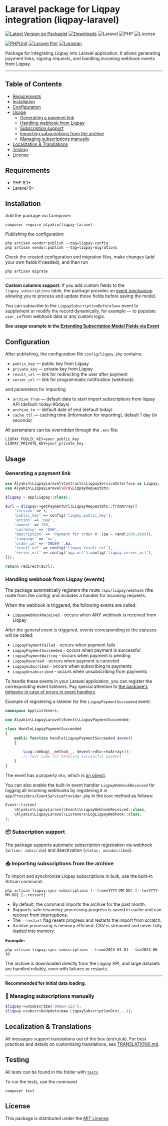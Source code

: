 # Laravel package for Liqpay integration (liqpay-laravel)

[![Latest Version on Packagist](https://img.shields.io/packagist/v/alyakin/liqpay-laravel.svg)](https://packagist.org/packages/alyakin/liqpay-laravel)
[![Downloads](https://img.shields.io/packagist/dt/alyakin/liqpay-laravel.svg)](https://packagist.org/packages/alyakin/liqpay-laravel)
![Laravel](https://img.shields.io/badge/Laravel-10%2B-orange)
![PHP](https://img.shields.io/badge/PHP-8.1%2B-blue)
![License](https://img.shields.io/badge/license-MIT-brightgreen)

[![PHPUnit](https://github.com/2177866/liqpay-laravel/actions/workflows/phpunit.yml/badge.svg)](https://github.com/2177866/liqpay-laravel/actions/workflows/phpunit.yml)
[![Laravel Pint](https://github.com/2177866/liqpay-laravel/actions/workflows/pint.yml/badge.svg)](https://github.com/2177866/liqpay-laravel/actions/workflows/pint.yml)
[![Larastan](https://github.com/2177866/liqpay-laravel/actions/workflows/larastan.yml/badge.svg)](https://github.com/2177866/liqpay-laravel/actions/workflows/larastan.yml)

Package for integrating Liqpay into Laravel application. It allows generating payment links, signing requests, and handling incoming webhook events from Liqpay.

---

## Table of Contents

- [Requirements](#requirements)
- [Installation](#installation)
- [Configuration](#configuration)
- [Usage](#usage)
  - [Generating a payment link](#generating-a-payment-link)
  - [Handling webhook from Liqpay](#handling-webhook-from-liqpay-events)
  - [Subscription support](#-subscription-support)
  - [Importing subscriptions from the archive](#-importing-subscriptions-from-the-archive)
  - [Managing subscriptions manually](#-managing-subscriptions-manually)
- [Localization &amp; Translations](#localization--translations)
- [Testing](#testing)
- [License](#license)

## Requirements

- PHP 8.1+
- Laravel 9+

## Installation

Add the package via Composer:

```shell
composer require alyakin/liqpay-laravel
```

Publishing the configuration:

```shell
php artisan vendor:publish --tag=liqpay-config
php artisan vendor:publish --tag=liqpay-migrations
```

Check the created configuration and migration files, make changes (add your own fields if needed), and then run

```shell
php artisan migrate
```

---

**Custom columns support:**
If you add custom fields to the `liqpay_subscriptions` table,
the package provides an [event mechanism](docs/CUSTOM_FIELDS.md) allowing you to process and update those fields before saving the model.

You can subscribe to the `LiqpaySubscriptionBeforeSave` event to supplement or modify the record dynamically,
for example — to populate `user_id` from webhook data or any custom logic.

**See usage example in the [Extending Subscription Model Fields via Event](docs/CUSTOM_FIELDS.md)**

## Configuration

After publishing, the configuration file `config/liqpay.php` contains:

- `public_key` — public key from Liqpay
- `private_key` — private key from Liqpay
- `result_url` — link for redirecting the user after payment
- `server_url` — link for programmatic notification (webhook)

 and parameters for importing
- `archive_from` — default date to start import subscriptions from liqpay API (default: today-90days)
- `archive_to` — default date of end (default today)
- `cache_ttl` — caching time (information for importing), default 1 day (in seconds)

All parameters can be overridden through the `.env` file:

```shell
LIQPAY_PUBLIC_KEY=your_public_key
LIQPAY_PRIVATE_KEY=your_private_key
```

## Usage

### Generating a payment link

```php
use Alyakin\LiqpayLaravel\Contracts\LiqpayServiceInterface as Liqpay;
use Alyakin\LiqpayLaravel\DTO\LiqpayRequestDto;

$liqpay = app(Liqpay::class);

$url = $liqpay->getPaymentUrl(LiqpayRequestDto::fromArray([
    'version' => 3,
    'public_key' => config('liqpay.public_key'),
    'action' => 'pay',
    'amount' => 100,
    'currency' => 'UAH',
    'description' => 'Payment for order #'.($a = rand(1000,9999)),
    'language' => 'ua',
    'order_id' => 'ORDER-'.$a,
    'result_url' => config('liqpay.result_url'),
    'server_url' => config('app.url').config('liqpay.server_url'),
]));

return redirect($url);
```

### Handling webhook from Liqpay (events)

The package automatically registers the route `/api/liqpay/webhook` (the route from the config) and includes a handler for incoming requests.

When the webhook is triggered, the following events are called:

- `LiqpayWebhookReceived` - occurs when ANY webhook is received from Liqpay

After the general event is triggered, events corresponding to the statuses will be called:

- `LiqpayPaymentFailed` - occurs when payment fails
- `LiqpayPaymentSucceeded` - occurs when payment is successful
- `LiqpayPaymentWaiting` - occurs when payment is pending
- `LiqpayReversed` - occurs when payment is canceled
- `LiqpaySubscribed` - occurs when subscribing to payments
- `LiqpayUnsubscribed` - occurs when unsubscribing from payments

To handle these events in your Laravel application, you can register the corresponding event listeners. Pay special attention to [the package&#39;s behavior in case of errors in event handlers](docs/EVENTS.md).

Example of registering a listener for the `LiqpayPaymentSucceeded` event:

```php
namespace App\Listeners;

use Alyakin\LiqpayLaravel\Events\LiqpayPaymentSucceeded;

class HandleLiqpayPaymentSucceeded
{
    public function handle(LiqpayPaymentSucceeded $event)
    {

        \Log::debug(__method__, $event->dto->toArray());
        // Your code for handling successful payment
    }
}
```

The event has a property `dto`, which is [an object](/src/DTO/LiqpayWebhookDto.php).

You can also enable the built-in event handler `LiqpayWebhookReceived` for logging all incoming webhooks by registering it in `app/Providers/EventServiceProvider.php` in the `boot` method as follows:

```php
Event::listen(
    \Alyakin\LiqpayLaravel\Events\LiqpayWebhookReceived::class,
    \Alyakin\LiqpayLaravel\Listeners\LogLiqpayWebhook::class,
);
```

### 📦 Subscription support

The package supports automatic subscription registration via webhook (`action: subscribe`) and deactivation (`status: unsubscribed`).

### 📥 Importing subscriptions from the archive

To import and synchronize Liqpay subscriptions in bulk, use the built-in Artisan command:

```shell
php artisan liqpay:sync-subscriptions [--from=YYYY-MM-DD] [--to=YYYY-MM-DD] [--restart]
```

- By default, the command imports the archive for the past month.
- Supports safe resuming: processing progress is saved in cache and can recover from interruptions.
- The `--restart` flag resets progress and restarts the import from scratch.
- Archive processing is memory efficient: CSV is streamed and never fully loaded into memory.

**Example:**

```shell
php artisan liqpay:sync-subscriptions --from=2024-01-01 --to=2024-06-30
```

The archive is downloaded directly from the Liqpay API, and large datasets are handled reliably, even with failures or restarts.

---

**Recommended for initial data loading.**

### 🔧 Managing subscriptions manually

```php
$liqpay->unsubscribe('ORDER-123');
$liqpay->subscribeUpdate(new LiqpaySubscriptionDto(...));
```

## Localization & Translations

All messages support translations out of the box (en/ru/uk).
For best practices and details on customizing translations, see [TRANSLATIONS.md](./docs/TRANSLATIONS.md).

## Testing

All tests can be found in the folder with [`tests`](/tests/)

To run the tests, use the command

```shell
composer test
```

## License

This package is distributed under the [MIT License](/LICENSE).
